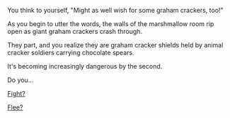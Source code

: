You think to yourself, "Might as well wish for some graham crackers, too!"

As you begin to utter the words, the walls of the marshmallow room rip open as giant graham crackers crash through.

They part, and you realize they are graham cracker shields held by animal cracker soldiers carrying chocolate spears.

It's becoming increasingly dangerous by the second.

Do you...


[Fight?](cracker-soldiers-fight/cracker-soldiers-fight.md)


[Flee?](cracker-soldiers-flee/cracker-soldiers-flee.md)